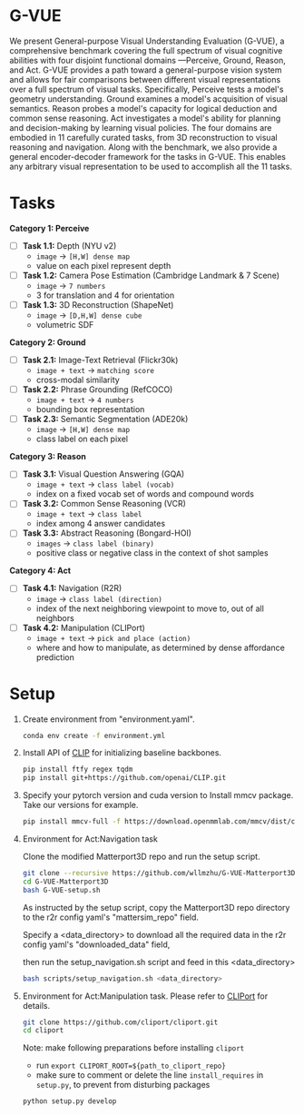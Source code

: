 # G-VUE

We present General-purpose Visual Understanding Evaluation (G-VUE), a comprehensive benchmark covering the full spectrum of visual cognitive abilities with four disjoint functional domains —Perceive, Ground, Reason, and Act. G-VUE provides a path toward a general-purpose vision system and allows for fair comparisons between different visual representations over a full spectrum of visual tasks. Specifically, Perceive tests a model's geometry understanding. Ground examines a model's acquisition of visual semantics. Reason probes a model's capacity for logical deduction and common sense reasoning. Act investigates a model's ability for planning and decision-making by learning visual policies. The four domains are embodied in 11 carefully curated tasks, from 3D reconstruction to visual reasoning and navigation. Along with the benchmark, we also provide a general encoder-decoder framework for the tasks in G-VUE. This enables any arbitrary visual representation to be used to accomplish all the 11 tasks. 


# Tasks

**Category 1: Perceive** 

* [ ] **Task 1.1:** Depth (NYU v2)
  * `image` → `[H,W] dense map `
  * value on each pixel represent depth
* [ ] **Task 1.2:** Camera Pose Estimation (Cambridge Landmark & 7 Scene)
  * `image` → `7 numbers `
  * 3 for translation and 4 for orientation
* [ ] **Task 1.3:** 3D Reconstruction (ShapeNet)
  * `image` → `[D,H,W] dense cube `
  * volumetric SDF

**Category 2: Ground** 

* [ ] **Task 2.1:** Image-Text Retrieval (Flickr30k)
  * `image + text` → `matching score`
  * cross-modal similarity
* [ ] **Task 2.2:** Phrase Grounding (RefCOCO)
  * `image + text` → `4 numbers`
  * bounding box representation
* [ ] **Task 2.3:** Semantic Segmentation (ADE20k)
  * `image` → `[H,W] dense map `
  * class label on each pixel

**Category 3: Reason** 

* [ ] **Task 3.1:** Visual Question Answering (GQA)
  * `image + text` → `class label (vocab)`
  * index on a fixed vocab set of words and compound words
* [ ] **Task 3.2:** Common Sense Reasoning (VCR)
  * `image + text` → `class label`
  * index among 4 answer candidates
* [ ] **Task 3.3:** Abstract Reasoning (Bongard-HOI)
  * `images` → `class label (binary)`
  * positive class or negative class in the context of shot samples

**Category 4: Act** 

* [ ] **Task 4.1:** Navigation (R2R)
  * `image` → `class label (direction)`
  * index of the next neighboring viewpoint to move to, out of all neighbors
* [ ] **Task 4.2:** Manipulation (CLIPort)
  * `image + text` → `pick and place (action)`
  * where and how to manipulate, as determined by dense affordance prediction
  

# Setup

1. Create environment from "environment.yaml".

    ```bash
    conda env create -f environment.yml
    ```

2. Install API of [CLIP](https://github.com/openai/CLIP) for initializing baseline backbones.

    ```bash
    pip install ftfy regex tqdm
    pip install git+https://github.com/openai/CLIP.git
    ```

3. Specify your pytorch version and cuda version to Install mmcv package. Take our versions for example.

    ```bash
    pip install mmcv-full -f https://download.openmmlab.com/mmcv/dist/cu113/torch1.11.0/index.html
    ```

4. Environment for Act:Navigation task

    Clone the modified Matterport3D repo and run the setup script.

    ```bash
    git clone --recursive https://github.com/wllmzhu/G-VUE-Matterport3D
    cd G-VUE-Matterport3D
    bash G-VUE-setup.sh
    ```

    As instructed by the setup script, copy the Matterport3D repo directory to the r2r config yaml's "mattersim_repo" field.

    Specify a \<data_directory\> to download all the required data in the r2r config yaml's "downloaded_data" field,

    then run the setup_navigation.sh script and feed in this \<data_directory\>

    ```bash
    bash scripts/setup_navigation.sh <data_directory>
    ```


5. Environment for Act:Manipulation task. Please refer to [CLIPort](https://github.com/cliport/cliport) for details.

    ```bash
    git clone https://github.com/cliport/cliport.git
    cd cliport
    ```

    Note: make following preparations before installing `cliport`
      - run `export CLIPORT_ROOT=${path_to_cliport_repo}`
      - make sure to comment or delete the line `install_requires` in `setup.py`, to prevent from disturbing packages

    ```bash
    python setup.py develop
    ```

